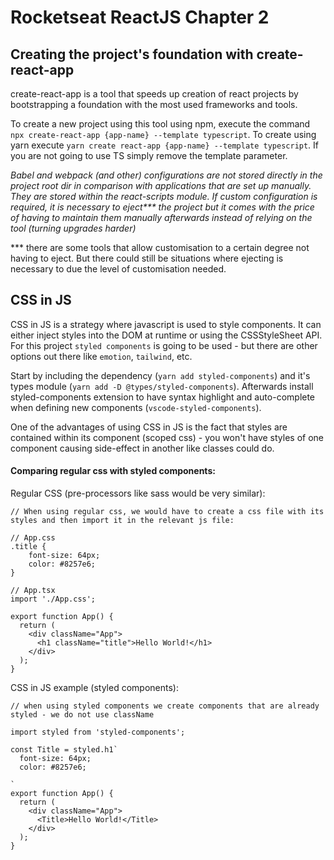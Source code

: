 # Rocketseat ReactJS Chapter 2

## Creating the project's foundation with create-react-app

create-react-app is a tool that speeds up creation of react projects by bootstrapping a foundation with the most used frameworks and tools.

To create a new project using this tool using npm, execute the command `npx create-react-app {app-name} --template typescript`. To create using yarn execute `yarn create react-app {app-name} --template typescript`. If you are not going to use TS simply remove the template parameter.

_Babel and webpack (and other) configurations are not stored directly in the project root dir in comparison with applications that are set up manually. They are stored within the react-scripts module. If custom configuration is required, it is necessary to eject*** the project but it comes with the price of having to maintain them manually afterwards instead of relying on the tool (turning upgrades harder)_

*** there are some tools that allow customisation to a certain degree not having to eject. But there could still be situations where ejecting is necessary to due the level of customisation needed.

## CSS in JS

CSS in JS is a strategy where javascript is used to style components. It can either inject styles into the DOM at runtime or using the CSSStyleSheet API. For this project `styled components` is going to be used - but there are other options out there like `emotion`, `tailwind`, etc.

Start by including the dependency (`yarn add styled-components`) and it's types module (`yarn add -D @types/styled-components`).
Afterwards install styled-components extension to have syntax highlight and auto-complete when defining new components (`vscode-styled-components`).

One of the advantages of using CSS in JS is the fact that styles are contained within its component (scoped css) - you won't have styles of one component causing side-effect in another like classes could do.

#### Comparing regular css with styled components:

Regular CSS (pre-processors like sass would be very similar):

```
// When using regular css, we would have to create a css file with its styles and then import it in the relevant js file:

// App.css
.title {
    font-size: 64px;
    color: #8257e6;
}

// App.tsx
import './App.css';

export function App() {
  return (
    <div className="App">
      <h1 className="title">Hello World!</h1>
    </div>
  );
}

```

CSS in JS example (styled components):

```
// when using styled components we create components that are already styled - we do not use className

import styled from 'styled-components';

const Title = styled.h1`
  font-size: 64px;
  color: #8257e6;
  
`
export function App() {
  return (
    <div className="App">
      <Title>Hello World!</Title>
    </div>
  );
}
```


